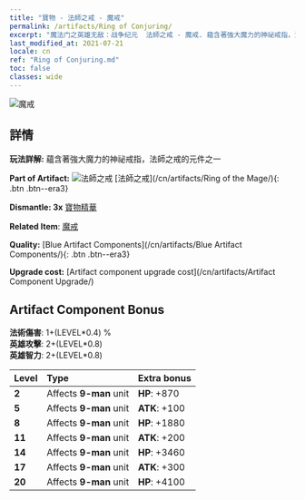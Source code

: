 ```yaml
---
title: "寶物 - 法師之戒 - 魔戒"
permalink: /artifacts/Ring of Conjuring/
excerpt: "魔法门之英雄无敌：战争纪元  法師之戒 - 魔戒. 蘊含著強大魔力的神祕戒指，法師之戒的元件之一"
last_modified_at: 2021-07-21
locale: cn
ref: "Ring of Conjuring.md"
toc: false
classes: wide
---
```


 ![魔戒](/images/t/artifact_40222.png)



## 詳情

 **玩法詳解:** 蘊含著強大魔力的神祕戒指，法師之戒的元件之一

 **Part of Artifact:** ![法師之戒](/images/t/icon_artifact_22.png) [法師之戒](/cn/artifacts/Ring of the Mage/){: .btn .btn--era3}

 **Dismantle: 3x** [寶物精華](/cn/Items/con_905/)

 **Related Item**: [魔戒](/cn/Items/art_116/)

 **Quality:** [Blue Artifact Components](/cn/artifacts/Blue Artifact Components/){: .btn .btn--era3}

 **Upgrade cost:** [Artifact component upgrade cost](/cn/artifacts/Artifact Component Upgrade/)

## Artifact Component Bonus

  **法術傷害**: 1+(LEVEL\*0.4) %<br/>**英雄攻擊**: 2+(LEVEL\*0.8)<br/>**英雄智力**: 2+(LEVEL\*0.8)

  |  Level  | Type |    Extra bonus  | 
  |:--------|:-----|:----------------| 
  | **2** | Affects **9-man** unit | **HP**: +870 | 
  | **5** | Affects **9-man** unit | **ATK**: +100 | 
  | **8** | Affects **9-man** unit | **HP**: +1880 | 
  | **11** | Affects **9-man** unit | **ATK**: +200 | 
  | **14** | Affects **9-man** unit | **HP**: +3460 | 
  | **17** | Affects **9-man** unit | **ATK**: +300 | 
  | **20** | Affects **9-man** unit | **HP**: +4100 | 
